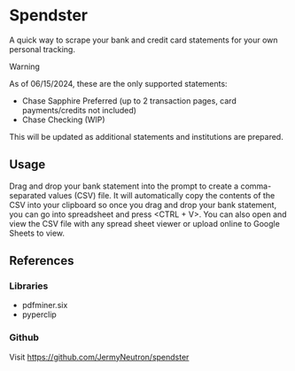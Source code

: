 # Spendster
A quick way to scrape your bank and credit card statements for your own personal tracking.

>[!WARNING]
> As of 06/15/2024, these are the only supported statements:
> - Chase Sapphire Preferred (up to 2 transaction pages, card payments/credits not included)
> - Chase Checking (WIP)
>
> This will be updated as additional statements and institutions are prepared. 

<!-- ## Setup -->

## Usage
Drag and drop your bank statement into the prompt to create a comma-separated values (CSV) file. It will automatically copy the contents of the CSV into your clipboard so once you drag and drop your bank statement, you can go into spreadsheet and press \<CTRL + V\>. You can also open and view the CSV file with any spread sheet viewer or upload online to Google Sheets to view.

<!-- ## Frequently Asked Questions -->

## References

### Libraries
- pdfminer.six
- pyperclip

### Github
Visit https://github.com/JermyNeutron/spendster